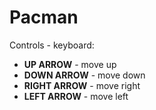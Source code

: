 # Pacman
Controls - keyboard:
- **UP ARROW** - move up
- **DOWN ARROW** - move down
- **RIGHT ARROW** - move right
- **LEFT ARROW** - move left
